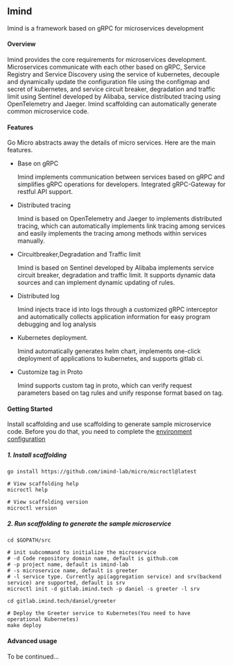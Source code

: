 ## Imind
Imind is a framework based on gRPC for microservices development 

#### Overview
Imind provides the core requirements for microservices development. Microservices communicate with each other based on gRPC, Service Registry and Service Discovery using the service of kubernetes, decouple and dynamically update the configuration file using the configmap and secret of kubernetes, and service circuit breaker, degradation and traffic limit using Sentinel developed by Alibaba, service distributed tracing using OpenTelemetry and Jaeger. Imind scaffolding can automatically generate common microservice code.

#### Features
Go Micro abstracts away the details of micro services. Here are the main features.
- Base on gRPC

  Imind implements communication between services based on gRPC and simplifies gRPC operations for developers. Integrated gRPC-Gateway for restful API support.

- Distributed tracing

  Imind is based on OpenTelemetry and Jaeger to implements distributed tracing, which can automatically implements link tracing among services and easily implements the tracing among methods within services manually.

- Circuitbreaker,Degradation and Traffic limit

  Imind is based on Sentinel developed by Alibaba implements service circuit breaker, degradation and traffic limit. It supports dynamic data sources and can implement dynamic updating of rules.

- Distributed log

  Imind injects trace id into logs through a customized gRPC interceptor and automatically collects application information for easy program debugging and log analysis

- Kubernetes deployment.

  Imind automatically generates helm chart, implements one-click deployment of applications to kubernetes, and supports gitlab ci.

- Customize tag in Proto

  Imind supports custom tag in proto, which can verify request parameters based on tag rules and unify response format based on tag.

#### Getting Started

Install scaffolding and use scaffolding to generate sample microservice code. Before you do that, you need to complete the [environment configuration](docs/prerequisite.md)

##### 1. Install scaffolding

```shell
go install https://github.com/imind-lab/micro/microctl@latest

# View scaffolding help
microctl help

# View scaffolding version
microctl version
```

##### 2. Run scaffolding to generate the sample microservice

```shell
cd $GOPATH/src

# init subcommand to initialize the microservice
# -d Code repository domain name, default is github.com
# -p project name, default is imind-lab
# -s microservice name, default is greeter
# -l service type. Currently api(aggregation service) and srv(backend service) are supported, default is srv
microctl init -d gitlab.imind.tech -p daniel -s greeter -l srv

cd gitlab.imind.tech/daniel/greeter

# Deploy the Greeter service to Kubernetes(You need to have operational Kubernetes)
make deploy
```

#### Advanced usage

To be continued...